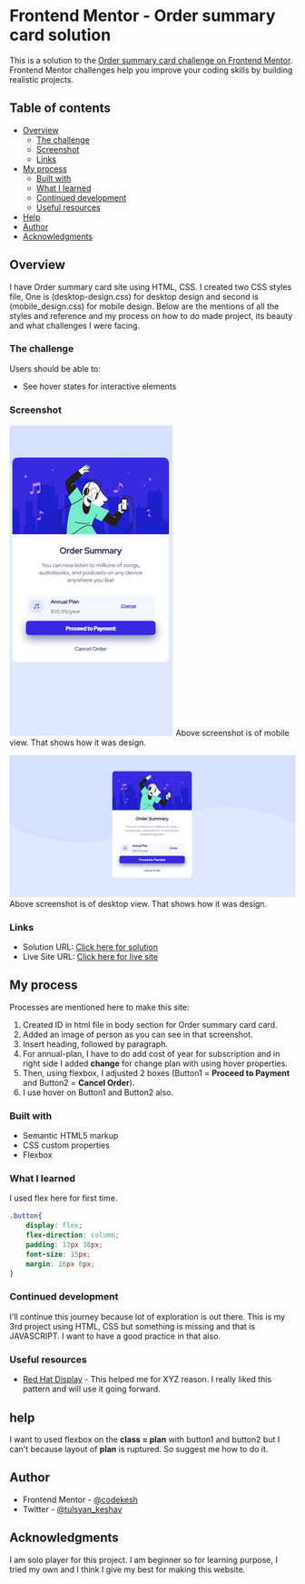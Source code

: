 # Frontend Mentor - Order summary card solution

This is a solution to the [Order summary card challenge on Frontend Mentor](https://www.frontendmentor.io/challenges/order-summary-component-QlPmajDUj). Frontend Mentor challenges help you improve your coding skills by building realistic projects. 

## Table of contents

- [Overview](#overview)
  - [The challenge](#the-challenge)
  - [Screenshot](#screenshot)
  - [Links](#links)
- [My process](#my-process)
  - [Built with](#built-with)
  - [What I learned](#what-i-learned)
  - [Continued development](#continued-development)
  - [Useful resources](#useful-resources)
- [Help](#help)
- [Author](#author)
- [Acknowledgments](#acknowledgments)

## Overview

I have Order summary card site using HTML, CSS. I created two CSS styles file, One is (desktop-design.css) for desktop design and second is (mobile_design.css) for mobile design. Below are the mentions of all the styles and reference and my process on how to do made project, its beauty and what challenges I were facing.

### The challenge

Users should be able to:

- See hover states for interactive elements

### Screenshot

![Mobile View](./Screenshot_mobile.png)
Above screenshot is of mobile view. That shows how it was design.

![Desktop View](./Screenshot_design.png)
Above screenshot is of desktop view. That shows how it was design.

### Links

- Solution URL: [Click here for solution](https://github.com/codekesh/Order-summary-component.git)
- Live Site URL: [Click here for live site](https://codekesh.github.io/Order-summary-component/)

## My process

Processes are mentioned here to make this site:
1. Created ID in html file in body section for Order summary card card.
2. Added an image of person as you can see in that screenshot.
3. Insert heading, followed by paragraph.
4. For annual-plan, I have to do add cost of year for subscription and in right side I added **change** for change plan with using hover properties.
5. Then, using flexbox, I adjusted 2 boxes (Button1 = **Proceed to Payment** and Button2 = **Cancel Order**).
6. I use hover on Button1 and Button2 also. 

### Built with

- Semantic HTML5 markup
- CSS custom properties
- Flexbox

### What I learned

I used flex here for first time.
```css
.button{
    display: flex;
    flex-direction: column;
    padding: 13px 38px;
    font-size: 15px;
    margin: 16px 0px;
}
```

### Continued development

I'll continue this journey because lot of exploration is out there. This is my 3rd project using HTML, CSS but something is missing and that is JAVASCRIPT. I want to have a good practice in that also.

### Useful resources

- [Red Hat Display](https://fonts.google.com/specimen/Red+Hat+Display) - This helped me for XYZ reason. I really liked this pattern and will use it going forward.

## help

I want to used flexbox on the **class = plan** with button1 and button2 but I can't because layout of **plan** is ruptured.
So suggest me how to do it.

## Author

- Frontend Mentor - [@codekesh](https://www.frontendmentor.io/profile/codekesh)
- Twitter - [@tulsyan_keshav](https://twitter.com/tulsyan_keshav)

## Acknowledgments

I am solo player for this project. I am beginner so for learning purpose, I tried my own and I think I give my best for making this website.

